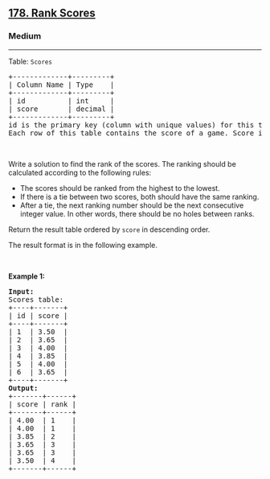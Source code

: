 <h2><a href="https://leetcode.com/problems/rank-scores/?lang=pythondata">178. Rank Scores</a></h2><h3>Medium</h3><hr><p>Table: <code>Scores</code></p>

<pre>
+-------------+---------+
| Column Name | Type    |
+-------------+---------+
| id          | int     |
| score       | decimal |
+-------------+---------+
id is the primary key (column with unique values) for this table.
Each row of this table contains the score of a game. Score is a floating point value with two decimal places.
</pre>

<p>&nbsp;</p>

<p>Write a solution to find the rank of the scores. The ranking should be calculated according to the following rules:</p>

<ul>
	<li>The scores should be ranked from the highest to the lowest.</li>
	<li>If there is a tie between two scores, both should have the same ranking.</li>
	<li>After a tie, the next ranking number should be the next consecutive integer value. In other words, there should be no holes between ranks.</li>
</ul>

<p>Return the result table ordered by <code>score</code> in descending order.</p>

<p>The result format is in the following example.</p>

<p>&nbsp;</p>
<p><strong class="example">Example 1:</strong></p>

<pre>
<strong>Input:</strong> 
Scores table:
+----+-------+
| id | score |
+----+-------+
| 1  | 3.50  |
| 2  | 3.65  |
| 3  | 4.00  |
| 4  | 3.85  |
| 5  | 4.00  |
| 6  | 3.65  |
+----+-------+
<strong>Output:</strong> 
+-------+------+
| score | rank |
+-------+------+
| 4.00  | 1    |
| 4.00  | 1    |
| 3.85  | 2    |
| 3.65  | 3    |
| 3.65  | 3    |
| 3.50  | 4    |
+-------+------+
</pre>
